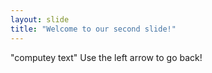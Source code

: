 ```yaml
---
layout: slide
title: "Welcome to our second slide!"
---
```

"computey text"
Use the left arrow to go back!
